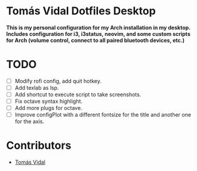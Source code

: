 # Tomás Vidal Dotfiles Desktop
__This is my personal configuration for my Arch installation in my desktop. Includes configuration for i3, i3status, neovim, and some custom scripts for Arch (volume control, connect to all paired bluetooth devices, etc.)__

# TODO
- [ ] Modify rofi config, add quit hotkey.
- [ ] Add texlab as lsp.
- [ ] Add shortcut to execute script to take screenshots.
- [ ] Fix octave syntax highlight.
- [ ] Add more plugs for octave.
- [ ] Improve configPlot with a different fontsize for the title and another one for the axis.

# Contributors
- [Tomás Vidal](https://github.com/TomiVidal99)
